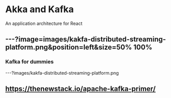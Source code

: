 # Akka and Kafka

An application architecture for React

---?image=images/kakfa-distributed-streaming-platform.png&position=left&size=50% 100%
---

### Kafka for dummies

---?images/kakfa-distributed-streaming-platform.png

https://thenewstack.io/apache-kafka-primer/
---